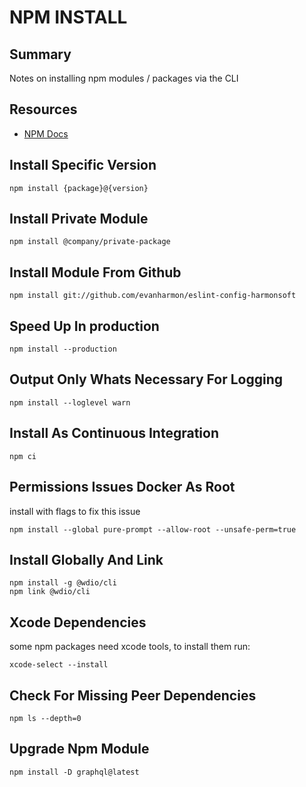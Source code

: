 # NPM INSTALL

## Summary

Notes on installing npm modules / packages via the CLI

## Resources

- [NPM Docs](https://docs.npmjs.com/)

## Install Specific Version

```console
npm install {package}@{version}
```

## Install Private Module

```console
npm install @company/private-package
```

## Install Module From Github

```console
npm install git://github.com/evanharmon/eslint-config-harmonsoft
```

## Speed Up In production

```console
npm install --production
```

## Output Only Whats Necessary For Logging

```console
npm install --loglevel warn
```

## Install As Continuous Integration

```console
npm ci
```

## Permissions Issues Docker As Root

install with flags to fix this issue

```console
npm install --global pure-prompt --allow-root --unsafe-perm=true
```

## Install Globally And Link

```console
npm install -g @wdio/cli
npm link @wdio/cli
```

## Xcode Dependencies

some npm packages need xcode tools, to install them run:

```console
xcode-select --install
```

## Check For Missing Peer Dependencies

```console
npm ls --depth=0
```

## Upgrade Npm Module

```console
npm install -D graphql@latest
```
